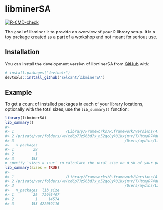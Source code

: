 
<!-- README.md is generated from README.Rmd. Please edit that file -->

# libminerSA

<!-- badges: start -->

[![R-CMD-check](https://github.com/selcant/libminerSA/actions/workflows/R-CMD-check.yaml/badge.svg)](https://github.com/selcant/libminerSA/actions/workflows/R-CMD-check.yaml)
<!-- badges: end -->

The goal of libminer is to provide an overview of your R library setup.
It is a toy package created as a part of a workshop and not meant for
serious use.

## Installation

You can install the development version of libminerSA from
[GitHub](https://github.com/) with:

``` r
# install.packages("devtools")
devtools::install_github("selcant/libminerSA")
```

## Example

To get a count of installed packages in each of your library locations,
optionally with the total sizes, use the `lib_summary()` function:

``` r
library(libminerSA)
lib_summary()
#>                                                                                        Library
#> 1                        /Library/Frameworks/R.framework/Versions/4.3-x86_64/Resources/library
#> 2 /private/var/folders/wq/cd6p77z56bd7x_n52qc8yk81kxjmtr/T/RtmpR74duw/temp_libpath6ba94474d911
#> 3                                                   /Users/aydins/Library/R/x86_64/4.3/library
#>   n_packages
#> 1         29
#> 2          1
#> 3        153
# specify `sizes = TRUE` to calculate the total size on disk of your packages
lib_summary(sizes = TRUE)
#>                                                                                        Library
#> 1                        /Library/Frameworks/R.framework/Versions/4.3-x86_64/Resources/library
#> 2 /private/var/folders/wq/cd6p77z56bd7x_n52qc8yk81kxjmtr/T/RtmpR74duw/temp_libpath6ba94474d911
#> 3                                                   /Users/aydins/Library/R/x86_64/4.3/library
#>   n_packages  lib_size
#> 1         29  73048407
#> 2          1     14574
#> 3        153 422059116
```
